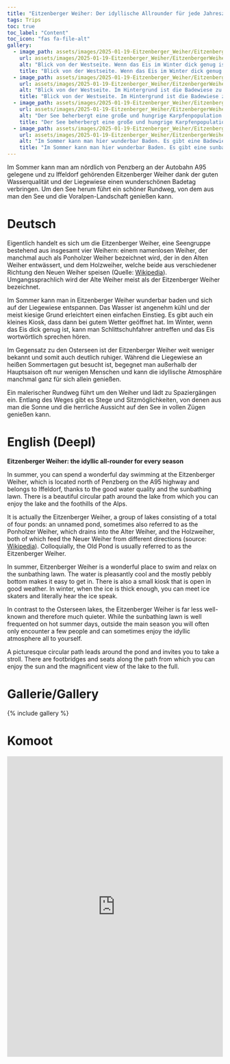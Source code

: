 ```yaml
---
title: "Eitzenberger Weiher: Der idyllische Allrounder für jede Jahreszeit"
tags: Trips
toc: true
toc_label: "Content"
toc_icon: "fas fa-file-alt"
gallery:
  - image_path: assets/images/2025-01-19-Eitzenberger_Weiher/EitzenbergerWeiher_1_th.jpg
    url: assets/images/2025-01-19-Eitzenberger_Weiher/EitzenbergerWeiher_1.jpg
    alt: "Blick von der Westseite. Wenn das Eis im Winter dick genug ist, kann man Schlittschuhfahrer antreffen.<br/><br/>View from the west side. If the ice is thick enough in winter, you may come across ice skaters."
    title: "Blick von der Westseite. Wenn das Eis im Winter dick genug ist, kann man Schlittschuhfahrer antreffen.<br><br>View from the west side. If the ice is thick enough in winter, you may come across ice skaters."
  - image_path: assets/images/2025-01-19-Eitzenberger_Weiher/EitzenbergerWeiher_2_th.jpg
    url: assets/images/2025-01-19-Eitzenberger_Weiher/EitzenbergerWeiher_2.jpg
    alt: "Blick von der Westseite. Im Hintergrund ist die Badewiese zu erkennen.<br/><br/>View from the west side. The bathing meadow can be seen in the background."
    title: "Blick von der Westseite. Im Hintergrund ist die Badewiese zu erkennen.<br/><br/>View from the west side. The bathing meadow can be seen in the background."
  - image_path: assets/images/2025-01-19-Eitzenberger_Weiher/EitzenbergerWeiher_3_th.jpg
    url: assets/images/2025-01-19-Eitzenberger_Weiher/EitzenbergerWeiher_3.jpg
    alt: "Der See beherbergt eine große und hungrige Karpfenpopulation.<br/><br/>The lake is home to a large and hungry carp population."
    title: "Der See beherbergt eine große und hungrige Karpfenpopulation.<br/><br/>The lake is home to a large and hungry carp population."
  - image_path: assets/images/2025-01-19-Eitzenberger_Weiher/EitzenbergerWeiher_4_th.jpg
    url: assets/images/2025-01-19-Eitzenberger_Weiher/EitzenbergerWeiher_4.jpg
    alt: "Im Sommer kann man hier wunderbar Baden. Es gibt eine Badewiese und ein kleines Kiosk.<br/><br/>In summer you can enjoy a wonderful swim here. There is a bathing meadow and a small kiosk."
    title: "Im Sommer kann man hier wunderbar Baden. Es gibt eine sunbathing lawn und ein kleines Kiosk.<br/><br/>In summer you can enjoy a wonderful swim here. There is a sunbathing lawn and a small kiosk."
---
```



Im Sommer kann man am nördlich von Penzberg an der Autobahn A95 gelegene und zu Iffeldorf gehörenden Eitzenberger Weiher dank der guten Wasserqualität und der Liegewiese einen wunderschönen Badetag verbringen. Um den See herum führt ein schöner Rundweg, von dem aus man den See und die Voralpen-Landschaft genießen kann.


# Deutsch

Eigentlich handelt es sich um die Eitzenberger Weiher, eine Seengruppe bestehend aus insgesamt vier Weihern: einem namenlosen Weiher, der manchmal auch als Ponholzer Weiher bezeichnet wird, der in den Alten Weiher entwässert, und dem Holzweiher, welche beide aus verschiedener Richtung den Neuen Weiher speisen (Quelle: [Wikipedia](https://de.wikipedia.org/wiki/Eitzenberger_Weiher)). Umgangssprachlich wird der Alte Weiher meist als der Eitzenberger Weiher bezeichnet.

Im Sommer kann man in Eitzenberger Weiher wunderbar baden und sich auf der Liegewiese entspannen. Das Wasser ist angenehm kühl und der meist kiesige Grund erleichtert einen einfachen Einstieg. Es gibt auch ein kleines Kiosk, dass dann bei gutem Wetter geöffnet hat. Im Winter, wenn das Eis dick genug ist, kann man Schlittschuhfahrer antreffen und das Eis wortwörtlich sprechen hören.

Im Gegensatz zu den Osterseen ist der Eitzenberger Weiher weit weniger bekannt und somit auch deutlich ruhiger. Während die Liegewiese an heißen Sommertagen gut besucht ist, begegnet man außerhalb der Hauptsaison oft nur wenigen Menschen und kann die idyllische Atmosphäre manchmal ganz für sich allein genießen.

Ein malerischer Rundweg führt um den Weiher und lädt zu Spaziergängen ein. Entlang des Weges gibt es Stege und Sitzmöglichkeiten, von denen aus man die Sonne und die herrliche Aussicht auf den See in vollen Zügen genießen kann.


# English (Deepl)
**Eitzenberger Weiher: the idyllic all-rounder for every season**

In summer, you can spend a wonderful day swimming at the Eitzenberger Weiher, which is located north of Penzberg on the A95 highway and belongs to Iffeldorf, thanks to the good water quality and the sunbathing lawn. There is a beautiful circular path around the lake from which you can enjoy the lake and the foothills of the Alps.

It is actually the Eitzenberger Weiher, a group of lakes consisting of a total of four ponds: an unnamed pond, sometimes also referred to as the Ponholzer Weiher, which drains into the Alter Weiher, and the Holzweiher, both of which feed the Neuer Weiher from different directions (source: [Wikipedia](https://de.wikipedia.org/wiki/Eitzenberger_Weiher)). Colloquially, the Old Pond is usually referred to as the Eitzenberger Weiher.

In summer, Eitzenberger Weiher is a wonderful place to swim and relax on the sunbathing lawn. The water is pleasantly cool and the mostly pebbly bottom makes it easy to get in. There is also a small kiosk that is open in good weather. In winter, when the ice is thick enough, you can meet ice skaters and literally hear the ice speak.

In contrast to the Osterseen lakes, the Eitzenberger Weiher is far less well-known and therefore much quieter. While the sunbathing lawn is well frequented on hot summer days, outside the main season you will often only encounter a few people and can sometimes enjoy the idyllic atmosphere all to yourself.

A picturesque circular path leads around the pond and invites you to take a stroll. There are footbridges and seats along the path from which you can enjoy the sun and the magnificent view of the lake to the full.


# Gallerie/Gallery
{% include gallery %}


# Komoot
<iframe src="https://www.komoot.com/de-de/tour/2015356419/embed?share_token=aLROQLHdJfq1ayln7f846hwsDOAgPBDkTErSS4DsDFP3jcJcHd&profile=1" width="100%" height="700" frameborder="0" scrolling="no"></iframe>

